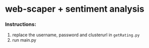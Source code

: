 # web-scaper + sentiment analysis

### Instructions:

1) replace the username, password and clusterurl in `getRating.py`
2) run main.py